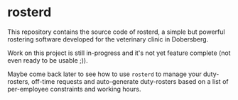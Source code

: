 # rosterd

This repository contains the source code of rosterd, a simple but powerful rostering software developed for
the veterinary clinic in Dobersberg.

Work on this project is still in-progress and it's not yet feature complete (not even ready to be usable ;)).

Maybe come back later to see how to use `rosterd` to manage your duty-rosters, off-time requests and auto-generate
duty-rosters based on a list of per-employee constraints and working hours.
